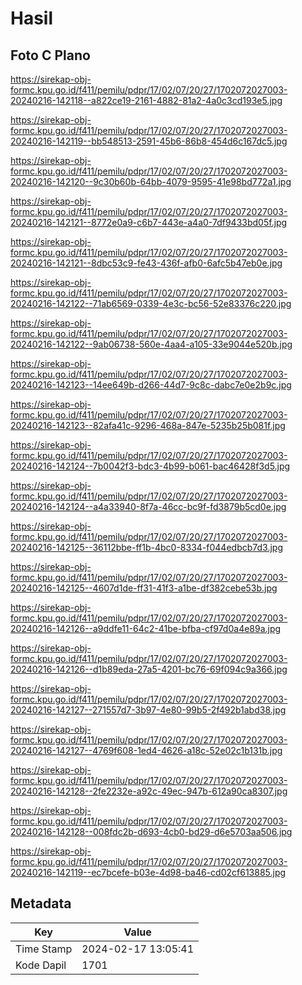 # Hasil

## Foto C Plano

https://sirekap-obj-formc.kpu.go.id/f411/pemilu/pdpr/17/02/07/20/27/1702072027003-20240216-142118--a822ce19-2161-4882-81a2-4a0c3cd193e5.jpg

https://sirekap-obj-formc.kpu.go.id/f411/pemilu/pdpr/17/02/07/20/27/1702072027003-20240216-142119--bb548513-2591-45b6-86b8-454d6c167dc5.jpg

https://sirekap-obj-formc.kpu.go.id/f411/pemilu/pdpr/17/02/07/20/27/1702072027003-20240216-142120--9c30b60b-64bb-4079-9595-41e98bd772a1.jpg

https://sirekap-obj-formc.kpu.go.id/f411/pemilu/pdpr/17/02/07/20/27/1702072027003-20240216-142121--8772e0a9-c6b7-443e-a4a0-7df9433bd05f.jpg

https://sirekap-obj-formc.kpu.go.id/f411/pemilu/pdpr/17/02/07/20/27/1702072027003-20240216-142121--8dbc53c9-fe43-436f-afb0-6afc5b47eb0e.jpg

https://sirekap-obj-formc.kpu.go.id/f411/pemilu/pdpr/17/02/07/20/27/1702072027003-20240216-142122--71ab6569-0339-4e3c-bc56-52e83376c220.jpg

https://sirekap-obj-formc.kpu.go.id/f411/pemilu/pdpr/17/02/07/20/27/1702072027003-20240216-142122--9ab06738-560e-4aa4-a105-33e9044e520b.jpg

https://sirekap-obj-formc.kpu.go.id/f411/pemilu/pdpr/17/02/07/20/27/1702072027003-20240216-142123--14ee649b-d266-44d7-9c8c-dabc7e0e2b9c.jpg

https://sirekap-obj-formc.kpu.go.id/f411/pemilu/pdpr/17/02/07/20/27/1702072027003-20240216-142123--82afa41c-9296-468a-847e-5235b25b081f.jpg

https://sirekap-obj-formc.kpu.go.id/f411/pemilu/pdpr/17/02/07/20/27/1702072027003-20240216-142124--7b0042f3-bdc3-4b99-b061-bac46428f3d5.jpg

https://sirekap-obj-formc.kpu.go.id/f411/pemilu/pdpr/17/02/07/20/27/1702072027003-20240216-142124--a4a33940-8f7a-46cc-bc9f-fd3879b5cd0e.jpg

https://sirekap-obj-formc.kpu.go.id/f411/pemilu/pdpr/17/02/07/20/27/1702072027003-20240216-142125--36112bbe-ff1b-4bc0-8334-f044edbcb7d3.jpg

https://sirekap-obj-formc.kpu.go.id/f411/pemilu/pdpr/17/02/07/20/27/1702072027003-20240216-142125--4607d1de-ff31-41f3-a1be-df382cebe53b.jpg

https://sirekap-obj-formc.kpu.go.id/f411/pemilu/pdpr/17/02/07/20/27/1702072027003-20240216-142126--a9ddfe11-64c2-41be-bfba-cf97d0a4e89a.jpg

https://sirekap-obj-formc.kpu.go.id/f411/pemilu/pdpr/17/02/07/20/27/1702072027003-20240216-142126--d1b89eda-27a5-4201-bc76-69f094c9a366.jpg

https://sirekap-obj-formc.kpu.go.id/f411/pemilu/pdpr/17/02/07/20/27/1702072027003-20240216-142127--271557d7-3b97-4e80-99b5-2f492b1abd38.jpg

https://sirekap-obj-formc.kpu.go.id/f411/pemilu/pdpr/17/02/07/20/27/1702072027003-20240216-142127--4769f608-1ed4-4626-a18c-52e02c1b131b.jpg

https://sirekap-obj-formc.kpu.go.id/f411/pemilu/pdpr/17/02/07/20/27/1702072027003-20240216-142128--2fe2232e-a92c-49ec-947b-612a90ca8307.jpg

https://sirekap-obj-formc.kpu.go.id/f411/pemilu/pdpr/17/02/07/20/27/1702072027003-20240216-142128--008fdc2b-d693-4cb0-bd29-d6e5703aa506.jpg

https://sirekap-obj-formc.kpu.go.id/f411/pemilu/pdpr/17/02/07/20/27/1702072027003-20240216-142119--ec7bcefe-b03e-4d98-ba46-cd02cf613885.jpg


## Metadata

| Key        | Value               |
| ---------- | ------------------- |
| Time Stamp | 2024-02-17 13:05:41 |
| Kode Dapil | 1701                |



